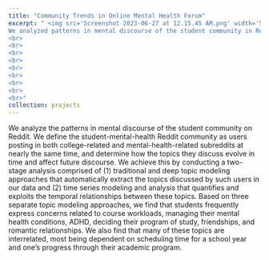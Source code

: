 ```yaml
---
title: "Community Trends in Online Mental Health Forum"
excerpt: " <img src='Screenshot 2023-06-27 at 12.15.45 AM.png' width='500' height='500' align='left'>
We analyzed patterns in mental discourse of the student community in Reddit. We performed topic modeling and time series modeling and analysis that quantifies relationships between the qualitative topics. [(Link to paper)](https://drive.google.com/file/d/1kvblhM9Va7gG3Y1IFgrw00ocZ7hKVH63/view)<br>
<br>
<br>
<br>
<br>
<br>
<br>
<br>
<br>
<br>"
collection: projects
---
```


We analyze the patterns in mental discourse of the student community on Reddit. We define the student-mental-health Reddit community as users posting in both college-related and mental-health-related subreddits at nearly the same time, and determine how the topics they discuss evolve in time and affect future discourse. We achieve this by conducting a two-stage analysis comprised of (1) traditional and deep topic modeling approaches that automatically extract the topics discussed by such users in our data and (2) time series modeling and analysis that quantifies and exploits the temporal relationships between these topics. Based on three separate topic modeling approaches, we find that students frequently express concerns related to course workloads, managing their mental health conditions, ADHD, deciding their program of study, friendships, and romantic relationships. We also find that many of these topics are interrelated, most being dependent on scheduling time for a school year and one’s progress through their academic program.
